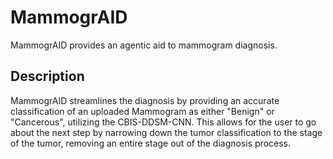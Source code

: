 # MammogrAID

MammogrAID provides an agentic aid to mammogram diagnosis.

## Description

MammogrAID streamlines the diagnosis by providing an accurate classification of an uploaded Mammogram as either "Benign" or "Cancerous", utilizing the CBIS-DDSM-CNN. This allows for the user to go about the next step by narrowing down the tumor classification to the stage of the tumor, removing an entire stage out of the diagnosis process. 

